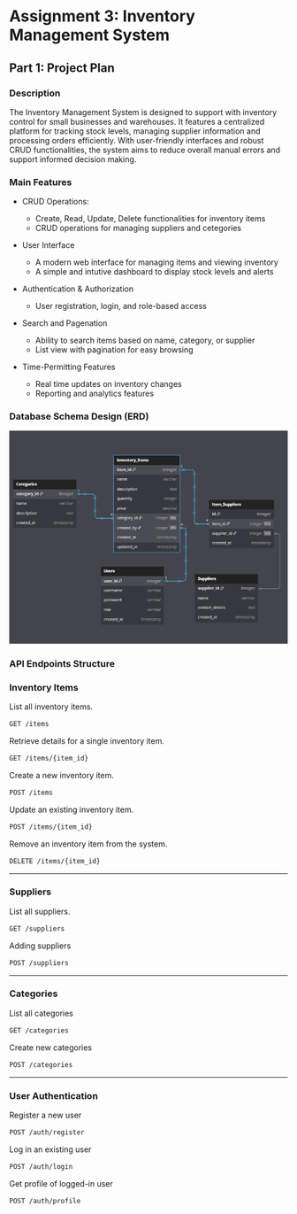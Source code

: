 # Assignment 3: Inventory Management System

## Part 1: Project Plan

### Description
The Inventory Management System is designed to support with inventory control for small businesses and warehouses. It features a centralized platform for tracking stock levels, managing supplier information and processing orders efficiently. With user-friendly interfaces and robust CRUD functionalities, the system aims to reduce overall manual errors and support informed decision making. 

### Main Features
- CRUD Operations:
    - Create, Read, Update, Delete functionalities for inventory items
    - CRUD operations for managing suppliers and cetegories

- User Interface
    - A modern web interface for managing items and viewing inventory
    - A simple and intutive dashboard to display stock levels and alerts

- Authentication & Authorization
    - User registration, login, and role-based access

- Search and Pagenation
    - Ability to search items based on name, category, or supplier
    - List view with pagination for easy browsing

- Time-Permitting Features
    - Real time updates on inventory changes
    - Reporting and analytics features 


### Database Schema Design (ERD)
![ERD Diagram](ERD-Image.png)

### API Endpoints Structure 
### Inventory Items
List all inventory items.
```bash
GET /items
```
Retrieve details for a single inventory item.
```bash
GET /items/{item_id}
```
Create a new inventory item.
```bash
POST /items
```
Update an existing inventory item.
```bash
POST /items/{item_id}
```
Remove an inventory item from the system.
```bash
DELETE /items/{item_id}
```
---
### Suppliers
 List all suppliers.
 ```bash
GET /suppliers
 ```
 Adding suppliers
 ```bash
POST /suppliers
 ```
---
### Categories
List all categories
```bash
GET /categories
```
Create new categories
```bash
POST /categories
```
---
### User Authentication
Register a new user
```bash
POST /auth/register
```
Log in an existing user
```bash
POST /auth/login
```
Get profile of logged-in user
```bash
POST /auth/profile
```